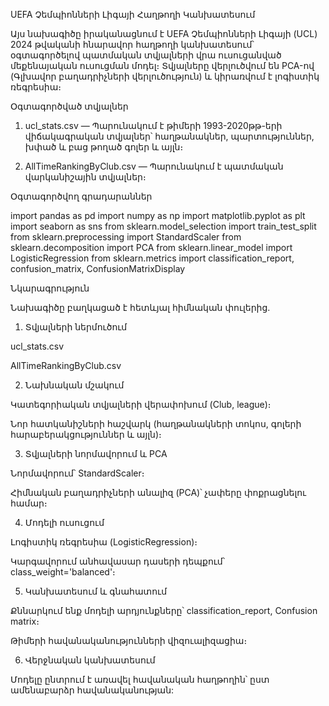 UEFA Չեմպիոնների Լիգայի Հաղթողի Կանխատեսում

Այս նախագիծը իրականացնում է UEFA Չեմպիոնների Լիգայի (UCL) 2024 թվականի հնարավոր հաղթողի կանխատեսում՝ օգտագործելով պատմական տվյալների վրա ուսուցանված մեքենայական ուսուցման մոդել։ Տվյալները վերլուծվում են PCA-ով (Գլխավոր բաղադրիչների վերլուծություն) և կիրառվում է լոգիստիկ ռեգրեսիա։

 Օգտագործված տվյալներ
 
1. ucl_stats.csv — Պարունակում է թիմերի 1993-2020թթ-երի վիճակագրական տվյալներ՝ հաղթանակներ, պարտություններ, խփած և բաց թողած գոլեր և այլն։

2. AllTimeRankingByClub.csv — Պարունակում է պատմական վարկանիշային տվյալներ։

 Օգտագործվող գրադարաններ

import pandas as pd
import numpy as np
import matplotlib.pyplot as plt
import seaborn as sns
from sklearn.model_selection import train_test_split
from sklearn.preprocessing import StandardScaler
from sklearn.decomposition import PCA
from sklearn.linear_model import LogisticRegression
from sklearn.metrics import classification_report, confusion_matrix, ConfusionMatrixDisplay

 Նկարագրություն
 
Նախագիծը բաղկացած է հետևյալ հիմնական փուլերից․

1. Տվյալների ներմուծում

ucl_stats.csv

AllTimeRankingByClub.csv

2. Նախնական մշակում

Կատեգորիական տվյալների վերափոխում (Club, league)։

Նոր հատկանիշների հաշվարկ (հաղթանակների տոկոս, գոլերի հարաբերակցություններ և այլն)։

3. Տվյալների նորմավորում և PCA

Նորմավորում՝ StandardScaler։

Հիմնական բաղադրիչների անալիզ (PCA)՝ չափերը փոքրացնելու համար։

4. Մոդելի ուսուցում

Լոգիստիկ ռեգրեսիա (LogisticRegression)։

Կարգավորում անհավասար դասերի դեպքում՝ class_weight='balanced'։

5. Կանխատեսում և գնահատում

Քննարկում ենք մոդելի արդյունքները՝ classification_report, Confusion matrix։

Թիմերի հավանականությունների վիզուալիզացիա։

6. Վերջնական կանխատեսում

Մոդելը ընտրում է առավել հավանական հաղթողին՝ ըստ ամենաբարձր հավանականության:


